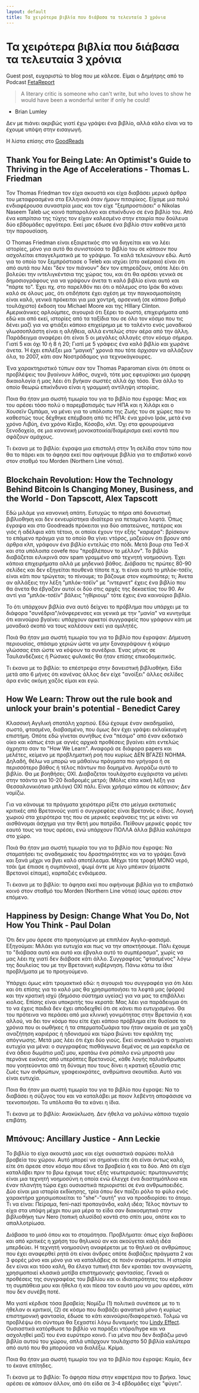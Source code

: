 ```yaml
---
layout: default
title: Τα χειρότερα βιβλία που διάβασα τα τελευταία 3 χρόνια
---
```


# Τα χειρότερα βιβλία που διάβασα τα τελευταία 3 χρόνια 
 
Guest post, ευχαριστώ το blog που με κάλεσε. Είμαι ο Δημήτρης από το Podcast [FetaReport](https://www.fetareport.gr) 
 
> A literary critic is someone who can't write, but who loves to show he would have been a wonderful writer if only he could! 
- Brian Lumley 
 
Δεν με πιάνει ακριβώς γιατί έχω γράψει ένα βιβλίο, αλλά κάλο είναι να το έχουμε υπόψη στην εισαγωγή.
 
Η λίστα επίσης στο [GoodReads](https://www.goodreads.com/review/list/46258483-dimitrios-mistriotis?shelf=avoid) 
 
## Thank You for Being Late: An Optimist's Guide to Thriving in the Age of Accelerations - Thomas L. Friedman 
 
Τον Thomas Friedman τον είχα ακουστά και είχα διαβάσει μερικά άρθρα του μεταφρασμένα στα Ελληνικά όταν ήμουν πιτσιρίκος. Είχαμε μια πολύ ενδιαφέρουσα συναστρία μιας και τον είχε "ξεμπροστιάσει" ο Nikolas Naseem Taleb ως κοινό παπαρολόγο και επικίνδυνο σε ένα βιβλίο του. Από ένα καπρίτσιο της τύχης τον είχαν καλεσμένο στην εταιρία που δούλευα δύο εβδομάδες αργότερα. Εκεί μας έδωσε ένα βιβλίο στον καθένα μετά την παρουσίαση. 
 
Ο Thomas Friedman είναι εξαιρετικός στο να διηγείται και να λέει ιστορίες, μόνο για αυτό θα συνιστούσα το βιβλίο του σε κάποιον που ασχολείται επαγγελματικά με το γράψιμο. Τα καλά τελειώνουν εδώ. Αυτό για το οποίο τον ξεμπρόστιασε ο Teleb και ισχύει (στο ακέραιο) είναι ότι από αυτά που λέει "δεν τον πιάνουν" δεν τον επηρεάζουν, οπότε λέει ότι βολεύει την ιντελιγκέντσια της χώρας του, και ότι θα αρέσει γενικά σε δημοσιογράφους για να γράψουν άνετα τι καλό βιβλίο είναι αυτό και "πάρτε το". Έχει πχ. στο παρελθόν πει ότι ο πόλεμος στο Ιράκ θα κάνει καλό σε όλους μας, ότι οτιδήποτε έχει σχέση με την παγκοσμιοποίηση είναι καλό, γενικά πρόκειται για μια χοντρή, αρσενική (σε κάποιο βαθμό τουλάχιστο) έκδοση του Michael Moore και της HIllary Clinton. Αμερικάνικες αρλούμπες, σιγουριά ότι ξέρει το σωστό, επιχειρήματα από εδώ και από εκεί, ιστορίες από τα ταξίδια του σε όλο τον κόσμο που τις δένει μαζί για να φτιάξει κάποιο επιχείρημα με το ταλέντο ενός μοναδικού γλωσσοπλάστη είναι η αλήθεια, αλλά εντελώς στον αέρα από την άλλη. Παράδειγμα αναφέρει ότι είναι 5 οι μεγάλες αλλαγές στον κόσμο σήμερα. Γιατί 5 και όχι 10 ή 8 ή 20; Γιατί με 5 γράφεις ένα καλό βιβλίο και χωράνε άνετα. Ή έχει επιλέξει μια "μαγική" χρονιά που τότε άρχισαν να αλλάζουν όλα, το 2007, κάτι σαν Νοστράδαμος για τεχνοκάγκουρες. 
 
Ένα χαρακτηριστικό τύπων σαν τον Thomas Paparoman είναι ότι όποτε οι προβλέψεις του βγαίνουν λάθος, συχνά, τότε μας εφευρίσκει μια όμορφη δικαιολογία ή μας λέει ότι βγήκαν σωστές αλλά όχι τόσο. Ένα άλλο το οποίο θεωρώ επικίνδυνο είναι η γραμμική αντίληψη ιστορίας. 
 
Ποια θα ήταν μια σωστή τιμωρία του για το βιβλίο που έγραψε: Μιας και του αρέσει τόσο πολύ ο παρεμβατισμός των ΗΠΑ και η Χιλάρι και ο Χουσεϊν Ομπάμα, να μένει για το υπόλοιπο της Ζωής του σε χώρες που το καθεστώς τους δέχθηκε επέμβαση από τις ΗΠΑ: ένα χρόνο Ιράκ, μετά ένα χρόνο Λιβύη, ένα χρόνο Κίεβο, Κόσοβο, κλπ. Όχι στα φρουρούμενα ξενοδοχείο, σε μια κανονική μονοκατοικία/διαμέρισμα εκεί κοντά που σφάζουν αμάχους. 
 
Τι έκανα με το βιβλίο: έγραψα μια επιστολή στην 1η σελίδα στον τύπο που θα το πάρει και το άφησα εκεί που αφήνουμε βιβλία για το επιβατικό κοινό στον σταθμό του Morden (Northern Line νότια). 
 
## Blockchain Revolution: How the Technology Behind Bitcoin Is Changing Money, Business, and the World - Don Tapscott, Alex Tapscott 
 
Εδώ μιλάμε για κανονική απάτη. Ευτυχώς το πήρα από δανειστική βιβλιοθηκη και δεν εκνευρίστηκα ιδιαίτερα για πεταμένα λεφτά. Όπως έγραψα και στο Goodreads πρόκειται για δύο απατεώνες, πατέρας και γιός ή αδέλφια κάτι τέτοιο, οι οποίοι έχουν την εξής "καριέρα": βρίσκουν το επόμενο πράγμα για το οποίο θα γίνει ντόρος, μαζεύουν ότι βρουν από άρθρα κλπ, γράφουν ένα βιβλίο εντελώς στο πόδι. Μετά βουρ στα Ted-X και στα υπόλοιπα covefe που "προβλέπουν το μέλλον". Το βιβλίο διαβάζεται ειλικρινά σαν spam γραμμένο από τεχνητή νοημοσύνη. Έχει κάποια επιχειρήματα αλλά με μηδενικό βάθος. Διάβασα τις πρώτες 80-90 σελίδες και δεν εξηγείται πουθενά τίποτε π.χ. τι είναι αυτό το μπλόκ-τσέϊν, είναι κάτι που τρώγεται; το πίνουμε; το βάζουμε στον κομπιούτερ; τι; Άνετα αν αλλάξεις την λέξη "μπλόκ-τσέϊν" με "ιντερνετ" έχεις ένα βιβλίο που θα άνετα θα έβγαζαν αυτοί οι δύο στις αρχές της δεκαετίας του 90. Αν αντί για "μπλόκ-τσέϊν" βάλεις "ηθίριουμ" τότε έχεις ένα καινούριο βιβλίο. 
 
Το ότι υπάρχουν βιβλία σνα αυτό δείχνει το πρόβλημα που υπάρχει με τα διάφορα "συνέδρια"/κόνφερενσες και γενικά με την "μανία" να κυνηγάμε ότι καινούριο βγαίνει: υπάρχουν αρκετοί συγγραφείς που γράφουν κάτι με μοναδικό σκοπό να τους καλέσουν εκεί για ομιλητές. 
 
Ποιά θα ήταν μια σωστή τιμωρία του για το βιβλίο που έγραψαν: Δήμευση περιουσίας, σπάσιμο χεριών ώστε να μην ξαναγράψουν ή κόψιμο γλώσσας έτσι ώστε να κόψουν τα συνέδρια. Ένας μήνας σε Ταυλανδέζικες ή Ρώσικες φυλακές θα ήταν επίσης επικοδομειτικός. 
 
Τι έκανα με το βιβλίο: το επέστρεψα στην δανειστική βιβλιοθήκη. Είδα μετά απο 6 μήνες ότι κανένας άλλος δεν είχε "ανοίξει" άλλες σελίδες άρα ενάς ακόμη χαζός είμαι και εγώ. 
 
## How We Learn: Throw out the rule book and unlock your brain's potential - Benedict Carey 
 
Κλασσική Αγγλική σπατάλη χαρτιού. Εδώ έχουμε έναν ακαδημαϊκό, σωστό, φτασμένο, διαβασμένο, που όμως δεν έχει γράψει εκλαϊκευμένη επιστήμη. Οπότε εδώ γίνεται συνήθως ένα "πέσιμο" από έναν εκδοτικό οίκο και κάπως έτσι με αγνές αρχικά προθέσεις βγαίνει κάτι εντελώς άχρηστο σαν το "How We Learn". Αναφορά σε διάφορα papers και μελέτες, κείμενο με προβληματική ροή που κυρίως ΔΕΝ ΒΓΑΖΕΙ ΝΟΗΜΑ. Δηλαδή, θέλω να μπορώ να μάθαίνω πράγματα πιο γρήγορα ή σε περισσότερο βάθος ή τέλος πάντων πιο δομημένα. Αγοράζω αυτό το βιβλίο. Θα με βοηθήσει; ΟΧΙ. Διαβαζεται τουλάχιστο ευχάριστα να μείνει στην τσάντα για 10-20 διαδρομές μετρό; (Μόλις είπα κακή λέξη για Θεσσαλονικιότικο μπλόγκ) ΟΧΙ πάλι. Είναι χρήσιμο κάπου σε κάποιον; Δεν νομίζω. 
 
Για να κάνουμε τα πράγματα χειρότερα ρίξτε στο μείγμα εκστατικές κριτικές από Βρετανούς γιατί ο συγγρεφέας είναι Βρετανός ο ίδιος. Λογική χωριού στα χειρότερα της που σε μερικές εκφάνσεις της με κάνει να αισθάνομαι άσχημα για την θετή μου πατρίδα. Πείθουν μερικές φορές τον εαυτό τους να τους αρέσει, ενώ υπάρχουν ΠΟΛΛΑ άλλα βιβλία καλύτερα στο χώρο. 
 
Ποιά θα ήταν μια σωστή τιμωρία του για το βιβλίο που έγραψε: Να σταματήσει τις αναδημαικές του δραστηριότητες και να το γράψει ξανά και ξανά μέχρι να βγει καλό αποτέλεσμα. Μέχρι τότε τροφή ΜΟΝΟ νερό, τσάι (με έπιασε η συμπόνοια), ψωμί άντε με λίγο μπέικον (είμαστε Βρετανοί είπαμε), καρπαζιές ενδιάμεσα. 
 
Τι έκανα με το βιβλίο: το άφησα εκεί που αφήνουμε βιβλία για το επιβατικό κοινό στον σταθμό του Morden (Northern Line νότια) ίσως αρέσει στον επόμενο. 
 
## Happiness by Design: Change What You Do, Not How You Think - Paul Dolan 
 
Ότι δεν μου άρεσε στο προηγούμενο με επιπλέον Αγγλο-φασισμό. Εξηγούμαι: Μιλάει για ευτυχία και πως να την αποκτήσουμε. Πάλι έχουμε το "διάβασα αυτό και αυτό και έβγαλα αυτό το συμπέρασμα", χωρίς να μας λέει πχ γιατί δεν διάβασε κάτι άλλο. Συγγραφέας "φτασμένος" λόγω της δουλείας του με την Βρετανική κυβέρνηση. Πάνω κάτω τα ίδια προβλήματα με το προηγούμενο. 
 
Υπάρχει όμως κάτι τρομακτικό εδώ: η σιγουριά του συγγραφέα για ότι λέει και ότι επίσης για το καλό μας θα χρησιμοποιήσει τα λεφτά μας (φόροι) και την κρατική ισχύ (δημόσιο σύστημα υγείας) για να μας τα επιβάλλει κιολας. Επίσης είναι υποκριτής του κερατά: Μας λέει για παράδειγμα ότι το να έχεις παιδιά δεν έχει αποδειχθεί ότι σε κάνει πιο ευτυχισμένο. Θα του πρότεινα να περάσει από μια κλινική γονιμότητας στην Βρετανία ή και αλλού, να δει τον κόσμο που είτε έχει κάποιο πρόβλημα είτε θυσίασε τα χρόνια που οι οωθήκες ή τα σπερματοζωάρια του ήταν ακμαία σε μια χαζή αναζήτηση καριέρας ή ηδονισμού και τώρα βιώνει τον εφιάλτη της απόγνωσης. Μετά μας λέει ότι έχει δύο γιούς. Εκεί ανακάλυψα τι σημαίνει ευτυχία για μένα: ο συγγραφέας πισθάγκωνα δεμένος σε μια καρέκλα σε ένα άδειο δωμάτιο μαζί μου, κρατάω ένα ρόπαλο ενώ μπροστά μου περνάνε εικόνες από υπερόπτες Βρετανούς, κάθε λογής παλιάνθρωποι που γοητεύονται από τη δύναμη που τους δίνει η κρατική εξουσία στις ζωές των ανθρώπων, γραφειοκράτες, ανθρώπινα σκουπίδια. Αυτό ναι είναι ευτυχία. 
 
Ποια θα ήταν μια σωστή τιμωρία του για το βιβλίο που έγραψε: Να το διαβάσει η σύζυγος του και να καταλάβει με ποιον λεβέντη αποφάσισε να τεκνοποιήσει. Τα υπόλοιπα θα τα κάνει η ίδια. 
 
Τι έκανα με το βιβλίο: Ανακύκλωση. Δεν ήθελα να μολύνω κάποιο τυχαίο επιβάτη. 
 
## Μπόνους: Ancillary Justice - Ann Leckie 
 
Το βιβλίο το είχα ακουστά μιας και είχε ουσιαστικά σαρώσει πολλά βραβεία του χώρου. Αυτό μπορεί να σημαίνει είτε ότι είναι όντως καλό, είτε ότι άρεσε στον κόσμο που έδινε τα βραβεία ή και τα δύο. Από ότι είχα καταλάβει πριν το βρω έχουμε τους εξής νεωτερισμούς: πρωταγωνιστής είναι μια τεχνητή νοημοσύνη η οποία ενώ έλεγχε ένα διαστημόπλοιο και έναν πλανήτη τώρα έχει ουσιαστικά περιοριστεί σε ένα ανθρωποειδές. Δύο είναι μια ιστορία εκδίκησης, τρία όπου δεν παίζει ρόλο το φύλο ενός χαρακτήρα χρησιμοποιείται το "she"-"αυτή" για να προσδιορίσει το άτομο. Τι να είναι: Πείραμα, feni-nazi προπαγάνδα, καλή ιδέα; Τέλος πάντων το είχα στα υπόψη μέχρι που μια μέρα το είδα σαν διακοσμητικό στην βιβλιοθήκη των Nero (τοπική αλυσίδα) κοντά στο σπίτι μου, οπότε και το απαλλοτρίωσα. 
 
Διάβασα το μισό όπου και το σταμάτησα. Προβλήματα: όπως είχα διαβάσει και από κριτικές η χρήση του θηλυκού αν και ακούγεται καλή ιδέα μπερδεύει. Η τεχνητή νοημοσύνη αναφέρεται με το θηλικό σε ανθρώπους που έχει αναφερθεί ρητά ότι είναι άνδρες οπότε διαβάζεις πράγματα 2 και 3 φορές μόνο και μόνο για να καταλάβεις σε ποιόν αναφέρεται. Η ιστορία δεν είναι και τόσο καλή, θα έλεγα τυπική έτσι δεν κρατάει τον αναγνώστη, χρησιμοποιεί κλασικά μοτίβα επιστημονικής φαντασίας. Γενικά οι προθέσεις της συγγραφέας του βιβλίου και οι ιδιαιτερότητες του κέρδισαν τη συμπάθεια μου και ήθελα ή και πίεσα τον εαυτό μου να μου αρέσει, κάτι που δεν συνέβη ποτέ. 
 
Μα γιατί κέρδισε τόσα βραβεία; Νομίζω (1) πολιτικά συνέπεσε με το τι ήθελαν οι κριτικοί, (2) σε κόσμο που διαβάζει φανατικά μόνο ή κυρίως επιστημονική φαντασία, έδωσε το κάτι καινούριο/διαφορετικό. Τολμώ να προβλέψω ότι σύντομα θα ξεχαστεί λόγω δυναμικής του [Lindy Effect](https://en.wikipedia.org/wiki/Lindy_effect). Ουσιαστικά κατόρθωσε το βιβλίο να παράξει ντόρο/hype και να ασχοληθεί μαζί του ένα ευρύτερο κοινό. Για μένα που δεν διαβάζω μονό βιβλία αυτού του χώρου, απλά υπάρχουν τουλάχιστο 50 βιβλία καλύτερα από αυτό που θα μπορούσα να διαλέξω. Κρίμα. 
 
Ποια θα ήταν μια σωστή τιμωρία του για το βιβλίο που έγραψε: Καμία, δεν το έκανε επίτηδες. 
 
Τι έκανα με το βιβλίο: Το άφησα πίσω στην καφετέρια που το βρήκα. Ίσως αρέσει σε κάποιον άλλον, από ότι είδα σε 3-4 εβδομάδες είχε "φύγει". 
 

